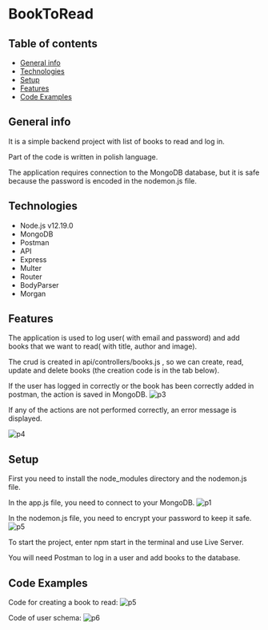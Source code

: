 # BookToRead
## Table of contents
* [General info](#general-info)
* [Technologies](#technologies)
* [Setup](#setup)
* [Features](#features)
* [Code Examples](#code-examples)
## General info
 It is a simple backend project with list of books to read and log in. 
 
 Part of the code is written in polish language.
 
 The application requires connection to the MongoDB database, but it is safe because the password is encoded in the nodemon.js file.
## Technologies
* Node.js v12.19.0
* MongoDB
* Postman
* API 
* Express
* Multer
* Router
* BodyParser
* Morgan
## Features
The application is used to log user( with email and password) and add books that we want to read( with title, author and image).

The crud is created in api/controllers/books.js , so we can create, read, update and delete books
(the creation code is in the tab below).

If the user has logged in correctly or the book has been correctly added in postman, the action is saved in MongoDB.
![p3](https://scontent-waw1-1.xx.fbcdn.net/v/t1.15752-9/138924908_214251420406955_355595143930317866_n.png?_nc_cat=106&ccb=2&_nc_sid=ae9488&_nc_ohc=8k1QD7ZhiFsAX9kkLm0&_nc_ht=scontent-waw1-1.xx&oh=9471dabd92075b6ce12d5e6eece29483&oe=60261F2F)

If any of the actions are not performed correctly, an error message is displayed.

![p4](https://scontent-waw1-1.xx.fbcdn.net/v/t1.15752-9/138838136_167389201418376_915578422048062883_n.png?_nc_cat=105&ccb=2&_nc_sid=ae9488&_nc_ohc=UvWiBOCd3RcAX9nntAR&_nc_ht=scontent-waw1-1.xx&oh=204866ccd6b049c41b9525a5e3dac0e9&oe=6026B3C2)

## Setup
First you need to install the node_modules directory and the nodemon.js file.

In the app.js file, you need to connect to your MongoDB.
![p1](https://scontent-waw1-1.xx.fbcdn.net/v/t1.15752-9/139393015_416334102969150_6920083228102448808_n.png?_nc_cat=107&ccb=2&_nc_sid=ae9488&_nc_ohc=H0--P25JF8wAX8oQMRU&_nc_ht=scontent-waw1-1.xx&oh=e2701e30fa00f369f7fea8813a6730fa&oe=6028CA34)

In the nodemon.js file, you need to encrypt your password to keep it safe.
![p5](https://scontent-waw1-1.xx.fbcdn.net/v/t1.15752-9/139111319_226589679021631_6818955392980981738_n.png?_nc_cat=110&ccb=2&_nc_sid=ae9488&_nc_ohc=zeXXMI4sntAAX9WjAfa&_nc_ht=scontent-waw1-1.xx&oh=008c1a635f758bdb34cc853ac201f79c&oe=60273A9A)

To start the project, enter npm start in the terminal and use Live Server.

You will need Postman to log in a user and add books to the database.
## Code Examples
Code for creating a book to read:
![p5](https://scontent-waw1-1.xx.fbcdn.net/v/t1.15752-9/138811267_772816353583676_6022256788170167231_n.png?_nc_cat=109&ccb=2&_nc_sid=ae9488&_nc_ohc=3SU-jltzSjAAX_quvdi&_nc_ht=scontent-waw1-1.xx&oh=cae4711ccc6f9e6e6a5a53b146bfef2d&oe=602865E4)

Code of user schema:
![p6](https://scontent-waw1-1.xx.fbcdn.net/v/t1.15752-9/139081104_867555714081823_2776269813883155856_n.png?_nc_cat=105&ccb=2&_nc_sid=ae9488&_nc_ohc=8L5mk8KWaB0AX93cAOV&_nc_ht=scontent-waw1-1.xx&oh=477f14c877b003daee1e40d3428723e9&oe=602704CA)
